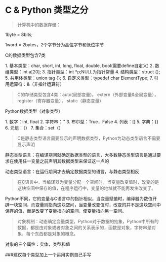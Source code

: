 C & Python 类型之分
===============

>计算机中的数据存储：
<p>1byte = 8bits;</p>
<p>1word = 2bytes，2个字节分为高位字节和低位字节</p>

<p>C的数据类型包含7类</p>
1. 基本类型：char, short, int, long, float, double, bool(需要define自定义)
2. 数组类型：int a[20];
3. 指针类型：int *p;NULL为指针常量
4. 结构类型：struct {};
5. 共用体类型：union tag {};
6. 自定义类型：typedef char ElementType;
7. 引用运算符：&（非指针运算符）

>C的存储类型包含4类：auto(局部变量)， extern（外部变量&全局变量），register（寄存器变量）， static（静态变量）

<p>Python数据类型（对象类型）</p>
1. 数字：int, float
2. 字符串：''
3. 布尔型：True，False
4. 列表：[]
5. 字典：{}
6. 元组：（）
7. 集合：set（）

>C是静态类型语言需要显示的声明数据类型，Python为动态类型语言不需要显示声明
<p>静态类型语言：在编译期间就确定数据类型的语言，大多数静态类型语言是通过要求在使用任一变量之前声明其数据类型来保证这一点的</p>
<p>动态类型语言：在运行期间才去确定数据类型的语言，与静态类型相反</p>

>在C语言中，当编译器为变量分配一个空间时，当变量改变值时，改变的是这块空间中保存的值，在程序运行中，变量的地址就不能再发生改变了。
<p>Python不同，它的变量与C语言中的指针相似，当变量赋值时，编译器为数值开辟一块空间，而变量则指向这块空间，当变量改变值时，改变的并不是这块空间中保存的值，而是改变了变量指向的空间，使变量指向另一空间。</p>

>对象机制：动态确定变量类型，Python对于数据的抽象，Python中所有的数据，都是由对象或者对象之间的关系表示的，函数是对象，字符串是对象，每个东西都是对象的概念。
<p>对象的三个属性：实体，类型和值</p>

###建议每个类型加上一个运用实例自己手写
